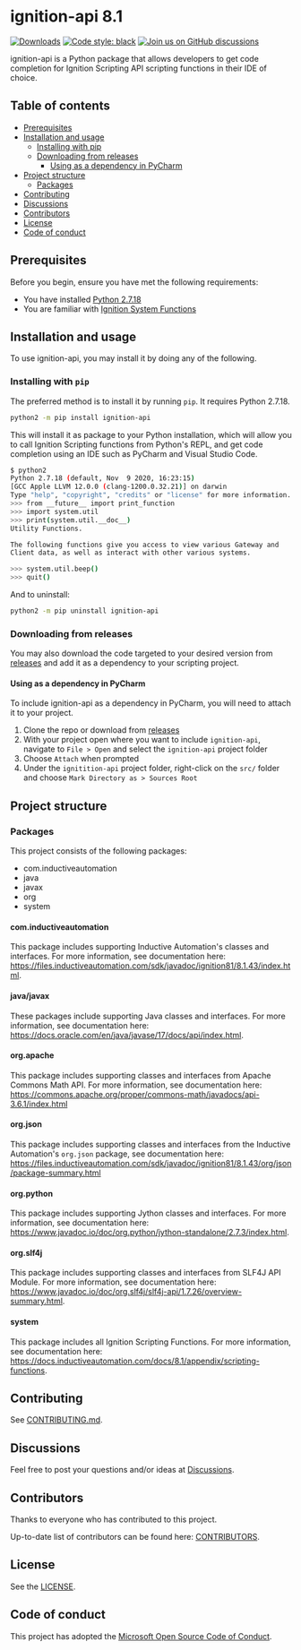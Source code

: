 # ignition-api 8.1

<!--- Badges --->
[![Downloads](https://static.pepy.tech/badge/ignition-api)](https://pepy.tech/project/ignition-api)
[![Code style: black](https://img.shields.io/badge/code%20style-black-000000.svg)](https://github.com/psf/black)
[![Join us on GitHub discussions](https://img.shields.io/badge/github-discussions-informational)](https://github.com/ignition-devs/discussions/discussions)

ignition-api is a Python package that allows developers to get code completion
for Ignition Scripting API scripting functions in their IDE of choice.

## Table of contents

- [Prerequisites](#prerequisites)
- [Installation and usage](#installation-and-usage)
  - [Installing with pip](#installing-with-pip)
  - [Downloading from releases](#downloading-from-releases)
    - [Using as a dependency in PyCharm](#using-as-a-dependency-in-pycharm)
- [Project structure](#project-structure)
  - [Packages](#packages)
- [Contributing](#contributing)
- [Discussions](#discussions)
- [Contributors](#contributors)
- [License](#license)
- [Code of conduct](#code-of-conduct)

## Prerequisites

Before you begin, ensure you have met the following requirements:

- You have installed [Python 2.7.18]
- You are familiar with [Ignition System Functions]

## Installation and usage

To use ignition-api, you may install it by doing any of the following.

### Installing with `pip`

The preferred method is to install it by running `pip`. It requires Python
2.7.18.

```bash
python2 -m pip install ignition-api
```

This will install it as package to your Python installation, which will allow
you to call Ignition Scripting functions from Python's REPL, and get code
completion using an IDE such as PyCharm and Visual Studio Code.

```bash
$ python2
Python 2.7.18 (default, Nov  9 2020, 16:23:15)
[GCC Apple LLVM 12.0.0 (clang-1200.0.32.21)] on darwin
Type "help", "copyright", "credits" or "license" for more information.
>>> from __future__ import print_function
>>> import system.util
>>> print(system.util.__doc__)
Utility Functions.

The following functions give you access to view various Gateway and
Client data, as well as interact with other various systems.

>>> system.util.beep()
>>> quit()
```

And to uninstall:

```bash
python2 -m pip uninstall ignition-api
```

### Downloading from releases

You may also download the code targeted to your desired version from [releases]
and add it as a dependency to your scripting project.

#### Using as a dependency in PyCharm

To include ignition-api as a dependency in PyCharm, you will need to attach it
to your project.

1. Clone the repo or download from [releases]
1. With your project open where you want to include `ignition-api`, navigate to
   `File > Open` and select the `ignition-api` project folder
1. Choose `Attach` when prompted
1. Under the `ignitition-api` project folder, right-click on the `src/` folder
   and choose `Mark Directory as > Sources Root`

## Project structure

### Packages

This project consists of the following packages:

- com.inductiveautomation
- java
- javax
- org
- system

#### com.inductiveautomation

This package includes supporting Inductive Automation's classes and interfaces.
For more information, see documentation here:
<https://files.inductiveautomation.com/sdk/javadoc/ignition81/8.1.43/index.html>.

#### java/javax

These packages include supporting Java classes and interfaces. For more
information, see documentation here:
<https://docs.oracle.com/en/java/javase/17/docs/api/index.html>.

#### org.apache

This package includes supporting classes and interfaces from Apache Commons Math
API. For more information, see documentation here:
<https://commons.apache.org/proper/commons-math/javadocs/api-3.6.1/index.html>

#### org.json

This package includes supporting classes and interfaces from the Inductive
Automation's `org.json` package, see documentation here:
<https://files.inductiveautomation.com/sdk/javadoc/ignition81/8.1.43/org/json/package-summary.html>

#### org.python

This package includes supporting Jython classes and interfaces. For more
information, see documentation here:
<https://www.javadoc.io/doc/org.python/jython-standalone/2.7.3/index.html>.

#### org.slf4j

This package includes supporting classes and interfaces from SLF4J API Module.
For more information, see documentation here:
<https://www.javadoc.io/doc/org.slf4j/slf4j-api/1.7.26/overview-summary.html>.

#### system

This package includes all Ignition Scripting Functions. For more information,
see documentation here:
<https://docs.inductiveautomation.com/docs/8.1/appendix/scripting-functions>.

## Contributing

See [CONTRIBUTING.md].

## Discussions

Feel free to post your questions and/or ideas at [Discussions].

## Contributors

Thanks to everyone who has contributed to this project.

Up-to-date list of contributors can be found here: [CONTRIBUTORS].

## License

See the [LICENSE].

## Code of conduct

This project has adopted the [Microsoft Open Source Code of Conduct].

<!-- Links -->
[CONTRIBUTING.md]: ./CONTRIBUTING.md#contributing-to-ignition-api
[CONTRIBUTORS]: https://github.com/ignition-devs/ignition-api-8.1/graphs/contributors
[Discussions]: https://github.com/ignition-devs/discussions/discussions
[Ignition System Functions]: https://docs.inductiveautomation.com/docs/8.1/appendix/scripting-functions
[LICENSE]: ./LICENSE
[Microsoft Open Source Code of Conduct]: https://opensource.microsoft.com/codeofconduct/
[Python 2.7.18]: https://www.python.org/downloads/release/python-2718/
[releases]: https://github.com/ignition-devs/ignition-api-8.1/releases
